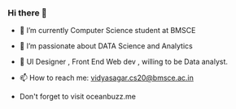### Hi there 👋

<!--
**H-Vidyasagar/H-Vidyasagar** is a ✨ _special_ ✨ repository because its `README.md` (this file) appears on your GitHub profile.

Here are some ideas to get you started:
-->
- 🔭 I’m currently Computer Science student at BMSCE
- 🌱 I’m passionate about DATA Science and Analytics
- 🤔 UI Designer , Front End Web dev , willing to be Data analyst.
- 📫 How to reach me: vidyasagar.cs20@bmsce.ac.in

- Don't forget to visit oceanbuzz.me


